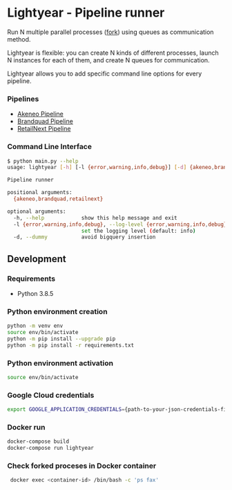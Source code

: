 # Lightyear - Pipeline runner

Run N multiple parallel processes ([fork](https://en.wikipedia.org/wiki/Fork_(system_call))) using queues as communication method.

Lightyear is flexible: you can create N kinds of different processes, launch N instances for each of them, and create N queues for communication.

Lightyear allows you to add specific command line options for every pipeline.


### Pipelines

- [Akeneo Pipeline](https://gitlab.com/chalhoub-data/lightyear/-/tree/master/lightyear/clients/akeneo)
- [Brandquad Pipeline](https://gitlab.com/chalhoub-data/lightyear/-/tree/master/lightyear/clients/brandquad)
- [RetailNext Pipeline](https://gitlab.com/chalhoub-data/lightyear/-/tree/master/lightyear/clients/retailnext)

### Command Line Interface

```sh
$ python main.py --help
usage: lightyear [-h] [-l {error,warning,info,debug}] [-d] {akeneo,brandquad,retailnext} ...

Pipeline runner

positional arguments:
  {akeneo,brandquad,retailnext}

optional arguments:
  -h, --help            show this help message and exit
  -l {error,warning,info,debug}, --log-level {error,warning,info,debug}
                        set the logging level (default: info)
  -d, --dummy           avoid bigquery insertion
```

## Development

### Requirements

- Python 3.8.5

### Python environment creation

```sh
python -m venv env
source env/bin/activate
python -m pip install --upgrade pip
python -m pip install -r requirements.txt
```

### Python environment activation

```sh
source env/bin/activate
```

### Google Cloud credentials

```sh
export GOOGLE_APPLICATION_CREDENTIALS={path-to-your-json-credentials-file}
```

### Docker run

```sh
docker-compose build
docker-compose run lightyear
```

### Check forked proceses in Docker container

```sh
 docker exec <container-id> /bin/bash -c 'ps fax'
```
